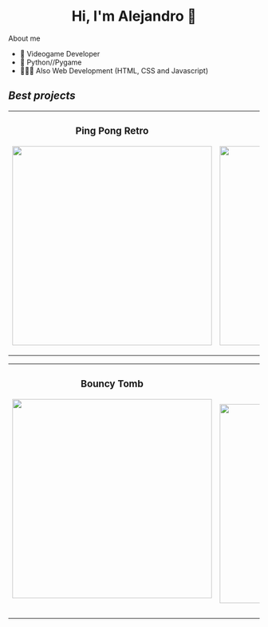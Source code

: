 <div align>
<h1 align = "center">Hi, I'm Alejandro 👋</h1>
</div>
<img

## About me

- 👾 Videogame Developer
- 🐍 Python//Pygame
- 👨🏻‍💻 Also Web Development (HTML, CSS and Javascript)

## *Best projects*
<table>
<tr>
<td width="50%">
<h3 align="center">Ping Pong Retro</h3>
<div align="center">
<img src="[https://asset.cloudinary.com/dktzng7px/1f3c579d2a360e2ee9a357c1e0e93d4e](https://asset.cloudinary.com/dktzng7px/1f3c579d2a360e2ee9a357c1e0e93d4e)" width="400">
</p>
<p></p>
</div>
                                                                                      
</td>

<td width="50%">
<h3 align="center">Ajedrez 2</h3>
<div align="center">
<img src="" width="400">
</p>
<p></p>
</table>
</div>

<table>
<tr>
<td width="50%">
<h3 align="center">Bouncy Tomb</h3>
<div align="center">
<img src="" width="400">
</p>
<p></p>
</div>
<br>
                                                                                      
</td>

<td width="50%">
<h3 align="center">Tienda de Videojuegos</h3>
<div align="center">
<img src="" width="400">
</p>
<p></p>
</div>
